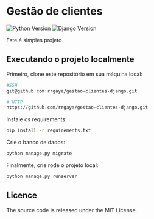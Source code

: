 # Gestão de clientes

[![Python Version](https://img.shields.io/badge/python-3.7.4-brightgreen.svg)](https://python.org)
[![Django Version](https://img.shields.io/badge/django-2.2.3-brightgreen.svg)](https://djangoproject.com)

Este é simples projeto.

## Executando o projeto localmente

Primeiro, clone este repositório em sua máquina local:

```bash
#SSH
git@github.com:rrgaya/gestao-clientes-django.git

# HTTP 
https://github.com/rrgaya/gestao-clientes-django.git
```

Instale os requirements:

```bash
pip install -r requirements.txt
```

Crie o banco de dados:

```bash
python manage.py migrate
```

Finalmente, crie rode o projeto local:

```bash
python manage.py runserver
```

## Licence

The source code is released under the MIT License.


